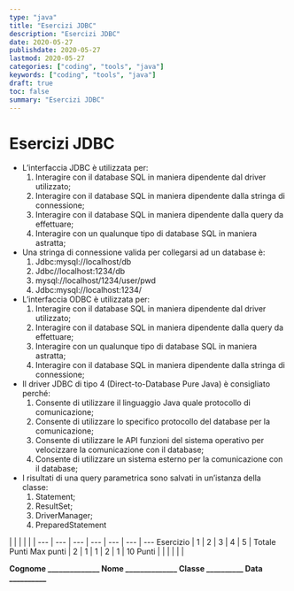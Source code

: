 ```yaml
---
type: "java"
title: "Esercizi JDBC"
description: "Esercizi JDBC"
date: 2020-05-27
publishdate: 2020-05-27
lastmod: 2020-05-27
categories: ["coding", "tools", "java"]
keywords: ["coding", "tools", "java"]
draft: true
toc: false
summary: "Esercizi JDBC"
---
```


# Esercizi JDBC

- L’interfaccia JDBC è utilizzata per:
  1. Interagire con il database SQL in maniera dipendente dal driver utilizzato;
  2. Interagire con il database SQL in maniera dipendente dalla stringa di connessione;
  3. Interagire con il database SQL in maniera dipendente dalla query da effettuare;
  4. Interagire con un qualunque tipo di database SQL in maniera astratta;
- Una stringa di connessione valida per collegarsi ad un database è:
  1. Jdbc:mysql://localhost/db
  2. Jdbc//localhost:1234/db
  3. mysql://localhost/1234/user/pwd
  4. Jdbc:mysql://localhost:1234/
- L’interfaccia ODBC è utilizzata per:
  1. Interagire con il database SQL in maniera dipendente dal driver utilizzato;
  2. Interagire con il database SQL in maniera dipendente dalla query da effettuare;
  3. Interagire con un qualunque tipo di database SQL in maniera astratta;
  4. Interagire con il database SQL in maniera dipendente dalla stringa di connessione;
- Il driver JDBC di tipo 4 (Direct-to-Database Pure Java) è consigliato perché:
  1. Consente di utilizzare il linguaggio Java quale protocollo di comunicazione;
  2. Consente di utilizzare lo specifico protocollo del database per la comunicazione;
  3. Consente di utilizzare le API funzioni del sistema operativo per velocizzare la comunicazione con il database;
  4. Consente di utilizzare un sistema esterno per la comunicazione con il database;
- I risultati di una query parametrica sono salvati in un’istanza della classe:
  1. Statement;
  2. ResultSet;
  3. DriverManager;
  4. PreparedStatement

<!-- markdownlint-disable MD026 MD036 -->

 |              |     |     |     |     | 
---       | --- | --- | --- | --- | --- | ---
Esercizio |  1  |  2  |  3  |  4  |  5  | Totale Punti
Max punti |  2  |  1  |  1  |  2  |  1  | 10
Punti     |     |     |     |     |     | 

**Cognome ______________ Nome ______________ Classe __________ Data __________**

<!-- markdownlint-enable MD026 MD036 -->
